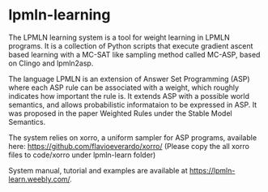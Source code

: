 # lpmln-learning

The LPMLN learning system is a tool for weight learning in LPMLN programs. It is a collection of Python scripts that execute gradient ascent based learning with a MC-SAT like sampling method called MC-ASP, based on Clingo and lpmln2asp.

The language LPMLN is an extension of Answer Set Programming (ASP) where each ASP rule can be associated with a weight, which roughly indicates how important the rule is. It extends ASP with a possible world semantics, and allows probabilistic informataion to be expressed in ASP. It was proposed in the paper Weighted Rules under the Stable Model Semantics.

The system relies on xorro, a uniform sampler for ASP programs, available here: https://github.com/flavioeverardo/xorro/
(Please copy the all xorro files to code/xorro under lpmln-learn folder)

System manual, tutorial and examples are available at https://lpmln-learn.weebly.com/.

